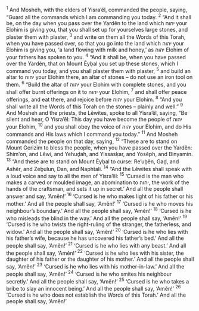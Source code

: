 <sup>1</sup> And Mosheh, with the elders of Yisra’ĕl, commanded the people, saying, “Guard all the commands which I am commanding you today.
<sup>2</sup> “And it shall be, on the day when you pass over the Yardĕn to the land which יהוה your Elohim is giving you, that you shall set up for yourselves large stones, and plaster them with plaster,
<sup>3</sup> and write on them all the Words of this Torah, when you have passed over, so that you go into the land which יהוה your Elohim is giving you, ‘a land flowing with milk and honey,’ as יהוה Elohim of your fathers has spoken to you.
<sup>4</sup> “And it shall be, when you have passed over the Yardĕn, that on Mount Ĕyḇal you set up these stones, which I command you today, and you shall plaster them with plaster,
<sup>5</sup> and build an altar to יהוה your Elohim there, an altar of stones – do not use an iron tool on them.
<sup>6</sup> “Build the altar of יהוה your Elohim with complete stones, and you shall offer burnt offerings on it to יהוה your Elohim,
<sup>7</sup> and shall offer peace offerings, and eat there, and rejoice before יהוה your Elohim.
<sup>8</sup> “And you shall write all the Words of this Torah on the stones – plainly and well.”
<sup>9</sup> And Mosheh and the priests, the Lĕwites, spoke to all Yisra’ĕl, saying, “Be silent and hear, O Yisra’ĕl: This day you have become the people of יהוה your Elohim,
<sup>10</sup> and you shall obey the voice of יהוה your Elohim, and do His commands and His laws which I command you today.”
<sup>11</sup> And Mosheh commanded the people on that day, saying,
<sup>12</sup> “These are to stand on Mount Gerizim to bless the people, when you have passed over the Yardĕn: Shim‛on, and Lĕwi, and Yehuḏah, and Yissasḵar, and Yosĕph, and Binyamin.
<sup>13</sup> “And these are to stand on Mount Ĕyḇal to curse: Re’uḇĕn, Gaḏ, and Ashĕr, and Zeḇulun, Dan, and Naphtali.
<sup>14</sup> “And the Lĕwites shall speak with a loud voice and say to all the men of Yisra’ĕl:
<sup>15</sup> ‘Cursed is the man who makes a carved or moulded image, an abomination to יהוה, the work of the hands of the craftsman, and sets it up in secret.’ And all the people shall answer and say, ‘Amĕn!’
<sup>16</sup> ‘Cursed is he who makes light of his father or his mother.’ And all the people shall say, ‘Amĕn!’
<sup>17</sup> ‘Cursed is he who moves his neighbour’s boundary.’ And all the people shall say, ‘Amĕn!’
<sup>18</sup> ‘Cursed is he who misleads the blind in the way.’ And all the people shall say, ‘Amĕn!’
<sup>19</sup> ‘Cursed is he who twists the right-ruling of the stranger, the fatherless, and widow.’ And all the people shall say, ‘Amĕn!’
<sup>20</sup> ‘Cursed is he who lies with his father’s wife, because he has uncovered his father’s bed.’ And all the people shall say, ‘Amĕn!’
<sup>21</sup> ‘Cursed is he who lies with any beast.’ And all the people shall say, ‘Amĕn!’
<sup>22</sup> ‘Cursed is he who lies with his sister, the daughter of his father or the daughter of his mother.’ And all the people shall say, ‘Amĕn!’
<sup>23</sup> ‘Cursed is he who lies with his mother-in-law.’ And all the people shall say, ‘Amĕn!’
<sup>24</sup> ‘Cursed is he who smites his neighbour secretly.’ And all the people shall say, ‘Amĕn!’
<sup>25</sup> ‘Cursed is he who takes a bribe to slay an innocent being.’ And all the people shall say, ‘Amĕn!’
<sup>26</sup> ‘Cursed is he who does not establish the Words of this Torah.’ And all the people shall say, ‘Amĕn!’
